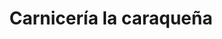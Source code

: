 ---
title: "Carnicería la caraqueña"
url: /puerto-la-cruz/carniceria-la-caraquena/
shop: Metzgerei
---